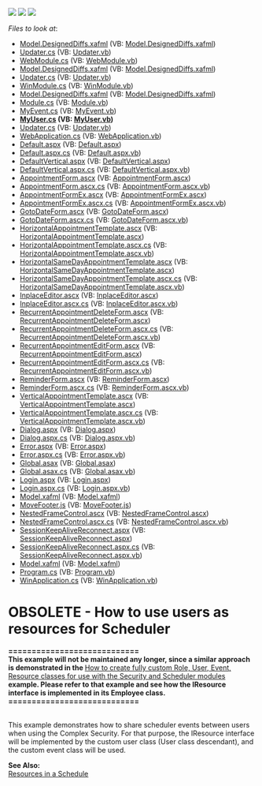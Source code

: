 <!-- default badges list -->
![](https://img.shields.io/endpoint?url=https://codecentral.devexpress.com/api/v1/VersionRange/134076610/11.1.4%2B)
[![](https://img.shields.io/badge/Open_in_DevExpress_Support_Center-FF7200?style=flat-square&logo=DevExpress&logoColor=white)](https://supportcenter.devexpress.com/ticket/details/E1097)
[![](https://img.shields.io/badge/📖_How_to_use_DevExpress_Examples-e9f6fc?style=flat-square)](https://docs.devexpress.com/GeneralInformation/403183)
<!-- default badges end -->
<!-- default file list -->
*Files to look at*:

* [Model.DesignedDiffs.xafml](./CS/DXExample.Module.Web/Model.DesignedDiffs.xafml) (VB: [Model.DesignedDiffs.xafml](./VB/DXExample.Module.Web/Model.DesignedDiffs.xafml))
* [Updater.cs](./CS/DXExample.Module.Web/Updater.cs) (VB: [Updater.vb](./VB/DXExample.Module.Web/Updater.vb))
* [WebModule.cs](./CS/DXExample.Module.Web/WebModule.cs) (VB: [WebModule.vb](./VB/DXExample.Module.Web/WebModule.vb))
* [Model.DesignedDiffs.xafml](./CS/DXExample.Module.Win/Model.DesignedDiffs.xafml) (VB: [Model.DesignedDiffs.xafml](./VB/DXExample.Module.Win/Model.DesignedDiffs.xafml))
* [Updater.cs](./CS/DXExample.Module.Win/Updater.cs) (VB: [Updater.vb](./VB/DXExample.Module.Win/Updater.vb))
* [WinModule.cs](./CS/DXExample.Module.Win/WinModule.cs) (VB: [WinModule.vb](./VB/DXExample.Module.Win/WinModule.vb))
* [Model.DesignedDiffs.xafml](./CS/DXExample.Module/Model.DesignedDiffs.xafml) (VB: [Model.DesignedDiffs.xafml](./VB/DXExample.Module/Model.DesignedDiffs.xafml))
* [Module.cs](./CS/DXExample.Module/Module.cs) (VB: [Module.vb](./VB/DXExample.Module/Module.vb))
* [MyEvent.cs](./CS/DXExample.Module/MyEvent.cs) (VB: [MyEvent.vb](./VB/DXExample.Module/MyEvent.vb))
* **[MyUser.cs](./CS/DXExample.Module/MyUser.cs) (VB: [MyUser.vb](./VB/DXExample.Module/MyUser.vb))**
* [Updater.cs](./CS/DXExample.Module/Updater.cs) (VB: [Updater.vb](./VB/DXExample.Module/Updater.vb))
* [WebApplication.cs](./CS/DXExample.Web/ApplicationCode/WebApplication.cs) (VB: [WebApplication.vb](./VB/DXExample.Web/ApplicationCode/WebApplication.vb))
* [Default.aspx](./CS/DXExample.Web/Default.aspx) (VB: [Default.aspx](./VB/DXExample.Web/Default.aspx))
* [Default.aspx.cs](./CS/DXExample.Web/Default.aspx.cs) (VB: [Default.aspx.vb](./VB/DXExample.Web/Default.aspx.vb))
* [DefaultVertical.aspx](./CS/DXExample.Web/DefaultVertical.aspx) (VB: [DefaultVertical.aspx](./VB/DXExample.Web/DefaultVertical.aspx))
* [DefaultVertical.aspx.cs](./CS/DXExample.Web/DefaultVertical.aspx.cs) (VB: [DefaultVertical.aspx.vb](./VB/DXExample.Web/DefaultVertical.aspx.vb))
* [AppointmentForm.ascx](./CS/DXExample.Web/DevExpress/ASPxSchedulerForms/AppointmentForm.ascx) (VB: [AppointmentForm.ascx](./VB/DXExample.Web/DevExpress/ASPxSchedulerForms/AppointmentForm.ascx))
* [AppointmentForm.ascx.cs](./CS/DXExample.Web/DevExpress/ASPxSchedulerForms/AppointmentForm.ascx.cs) (VB: [AppointmentForm.ascx.vb](./VB/DXExample.Web/DevExpress/ASPxSchedulerForms/AppointmentForm.ascx.vb))
* [AppointmentFormEx.ascx](./CS/DXExample.Web/DevExpress/ASPxSchedulerForms/AppointmentFormEx.ascx) (VB: [AppointmentFormEx.ascx](./VB/DXExample.Web/DevExpress/ASPxSchedulerForms/AppointmentFormEx.ascx))
* [AppointmentFormEx.ascx.cs](./CS/DXExample.Web/DevExpress/ASPxSchedulerForms/AppointmentFormEx.ascx.cs) (VB: [AppointmentFormEx.ascx.vb](./VB/DXExample.Web/DevExpress/ASPxSchedulerForms/AppointmentFormEx.ascx.vb))
* [GotoDateForm.ascx](./CS/DXExample.Web/DevExpress/ASPxSchedulerForms/GotoDateForm.ascx) (VB: [GotoDateForm.ascx](./VB/DXExample.Web/DevExpress/ASPxSchedulerForms/GotoDateForm.ascx))
* [GotoDateForm.ascx.cs](./CS/DXExample.Web/DevExpress/ASPxSchedulerForms/GotoDateForm.ascx.cs) (VB: [GotoDateForm.ascx.vb](./VB/DXExample.Web/DevExpress/ASPxSchedulerForms/GotoDateForm.ascx.vb))
* [HorizontalAppointmentTemplate.ascx](./CS/DXExample.Web/DevExpress/ASPxSchedulerForms/HorizontalAppointmentTemplate.ascx) (VB: [HorizontalAppointmentTemplate.ascx](./VB/DXExample.Web/DevExpress/ASPxSchedulerForms/HorizontalAppointmentTemplate.ascx))
* [HorizontalAppointmentTemplate.ascx.cs](./CS/DXExample.Web/DevExpress/ASPxSchedulerForms/HorizontalAppointmentTemplate.ascx.cs) (VB: [HorizontalAppointmentTemplate.ascx.vb](./VB/DXExample.Web/DevExpress/ASPxSchedulerForms/HorizontalAppointmentTemplate.ascx.vb))
* [HorizontalSameDayAppointmentTemplate.ascx](./CS/DXExample.Web/DevExpress/ASPxSchedulerForms/HorizontalSameDayAppointmentTemplate.ascx) (VB: [HorizontalSameDayAppointmentTemplate.ascx](./VB/DXExample.Web/DevExpress/ASPxSchedulerForms/HorizontalSameDayAppointmentTemplate.ascx))
* [HorizontalSameDayAppointmentTemplate.ascx.cs](./CS/DXExample.Web/DevExpress/ASPxSchedulerForms/HorizontalSameDayAppointmentTemplate.ascx.cs) (VB: [HorizontalSameDayAppointmentTemplate.ascx.vb](./VB/DXExample.Web/DevExpress/ASPxSchedulerForms/HorizontalSameDayAppointmentTemplate.ascx.vb))
* [InplaceEditor.ascx](./CS/DXExample.Web/DevExpress/ASPxSchedulerForms/InplaceEditor.ascx) (VB: [InplaceEditor.ascx](./VB/DXExample.Web/DevExpress/ASPxSchedulerForms/InplaceEditor.ascx))
* [InplaceEditor.ascx.cs](./CS/DXExample.Web/DevExpress/ASPxSchedulerForms/InplaceEditor.ascx.cs) (VB: [InplaceEditor.ascx.vb](./VB/DXExample.Web/DevExpress/ASPxSchedulerForms/InplaceEditor.ascx.vb))
* [RecurrentAppointmentDeleteForm.ascx](./CS/DXExample.Web/DevExpress/ASPxSchedulerForms/RecurrentAppointmentDeleteForm.ascx) (VB: [RecurrentAppointmentDeleteForm.ascx](./VB/DXExample.Web/DevExpress/ASPxSchedulerForms/RecurrentAppointmentDeleteForm.ascx))
* [RecurrentAppointmentDeleteForm.ascx.cs](./CS/DXExample.Web/DevExpress/ASPxSchedulerForms/RecurrentAppointmentDeleteForm.ascx.cs) (VB: [RecurrentAppointmentDeleteForm.ascx.vb](./VB/DXExample.Web/DevExpress/ASPxSchedulerForms/RecurrentAppointmentDeleteForm.ascx.vb))
* [RecurrentAppointmentEditForm.ascx](./CS/DXExample.Web/DevExpress/ASPxSchedulerForms/RecurrentAppointmentEditForm.ascx) (VB: [RecurrentAppointmentEditForm.ascx](./VB/DXExample.Web/DevExpress/ASPxSchedulerForms/RecurrentAppointmentEditForm.ascx))
* [RecurrentAppointmentEditForm.ascx.cs](./CS/DXExample.Web/DevExpress/ASPxSchedulerForms/RecurrentAppointmentEditForm.ascx.cs) (VB: [RecurrentAppointmentEditForm.ascx.vb](./VB/DXExample.Web/DevExpress/ASPxSchedulerForms/RecurrentAppointmentEditForm.ascx.vb))
* [ReminderForm.ascx](./CS/DXExample.Web/DevExpress/ASPxSchedulerForms/ReminderForm.ascx) (VB: [ReminderForm.ascx](./VB/DXExample.Web/DevExpress/ASPxSchedulerForms/ReminderForm.ascx))
* [ReminderForm.ascx.cs](./CS/DXExample.Web/DevExpress/ASPxSchedulerForms/ReminderForm.ascx.cs) (VB: [ReminderForm.ascx.vb](./VB/DXExample.Web/DevExpress/ASPxSchedulerForms/ReminderForm.ascx.vb))
* [VerticalAppointmentTemplate.ascx](./CS/DXExample.Web/DevExpress/ASPxSchedulerForms/VerticalAppointmentTemplate.ascx) (VB: [VerticalAppointmentTemplate.ascx](./VB/DXExample.Web/DevExpress/ASPxSchedulerForms/VerticalAppointmentTemplate.ascx))
* [VerticalAppointmentTemplate.ascx.cs](./CS/DXExample.Web/DevExpress/ASPxSchedulerForms/VerticalAppointmentTemplate.ascx.cs) (VB: [VerticalAppointmentTemplate.ascx.vb](./VB/DXExample.Web/DevExpress/ASPxSchedulerForms/VerticalAppointmentTemplate.ascx.vb))
* [Dialog.aspx](./CS/DXExample.Web/Dialog.aspx) (VB: [Dialog.aspx](./VB/DXExample.Web/Dialog.aspx))
* [Dialog.aspx.cs](./CS/DXExample.Web/Dialog.aspx.cs) (VB: [Dialog.aspx.vb](./VB/DXExample.Web/Dialog.aspx.vb))
* [Error.aspx](./CS/DXExample.Web/Error.aspx) (VB: [Error.aspx](./VB/DXExample.Web/Error.aspx))
* [Error.aspx.cs](./CS/DXExample.Web/Error.aspx.cs) (VB: [Error.aspx.vb](./VB/DXExample.Web/Error.aspx.vb))
* [Global.asax](./CS/DXExample.Web/Global.asax) (VB: [Global.asax](./VB/DXExample.Web/Global.asax))
* [Global.asax.cs](./CS/DXExample.Web/Global.asax.cs) (VB: [Global.asax.vb](./VB/DXExample.Web/Global.asax.vb))
* [Login.aspx](./CS/DXExample.Web/Login.aspx) (VB: [Login.aspx](./VB/DXExample.Web/Login.aspx))
* [Login.aspx.cs](./CS/DXExample.Web/Login.aspx.cs) (VB: [Login.aspx.vb](./VB/DXExample.Web/Login.aspx.vb))
* [Model.xafml](./CS/DXExample.Web/Model.xafml) (VB: [Model.xafml](./VB/DXExample.Web/Model.xafml))
* [MoveFooter.js](./CS/DXExample.Web/MoveFooter.js) (VB: [MoveFooter.js](./VB/DXExample.Web/MoveFooter.js))
* [NestedFrameControl.ascx](./CS/DXExample.Web/NestedFrameControl.ascx) (VB: [NestedFrameControl.ascx](./VB/DXExample.Web/NestedFrameControl.ascx))
* [NestedFrameControl.ascx.cs](./CS/DXExample.Web/NestedFrameControl.ascx.cs) (VB: [NestedFrameControl.ascx.vb](./VB/DXExample.Web/NestedFrameControl.ascx.vb))
* [SessionKeepAliveReconnect.aspx](./CS/DXExample.Web/SessionKeepAliveReconnect.aspx) (VB: [SessionKeepAliveReconnect.aspx](./VB/DXExample.Web/SessionKeepAliveReconnect.aspx))
* [SessionKeepAliveReconnect.aspx.cs](./CS/DXExample.Web/SessionKeepAliveReconnect.aspx.cs) (VB: [SessionKeepAliveReconnect.aspx.vb](./VB/DXExample.Web/SessionKeepAliveReconnect.aspx.vb))
* [Model.xafml](./CS/DXExample.Win/Model.xafml) (VB: [Model.xafml](./VB/DXExample.Win/Model.xafml))
* [Program.cs](./CS/DXExample.Win/Program.cs) (VB: [Program.vb](./VB/DXExample.Win/Program.vb))
* [WinApplication.cs](./CS/DXExample.Win/WinApplication.cs) (VB: [WinApplication.vb](./VB/DXExample.Win/WinApplication.vb))
<!-- default file list end -->
# OBSOLETE - How to use users as resources for Scheduler


<p><strong>============================</strong><strong><br />
</strong><strong>T</strong><strong>his example will not be maintained any longer, since a similar approach is demonstrated in the </strong><a href="https://www.devexpress.com/Support/Center/p/E1255">How to create fully custom Role, User, Event, Resource classes for use with the Security and Scheduler modules</a><strong> example. Please refer to that example and see how the IResource interface is implemented in its Employee class. </strong><strong><br />
============================</strong></p><p><br />
This example demonstrates how to share scheduler events between users when using the Complex Security. For that purpose, the IResource interface will be implemented by the custom user class (User class descendant), and the custom event class will be used.</p><p><strong>See Also:</strong><br />
<a href="http://documentation.devexpress.com/#Xaf/CustomDocument2813"><u>Resources in a Schedule</u></a></p>

<br/>


